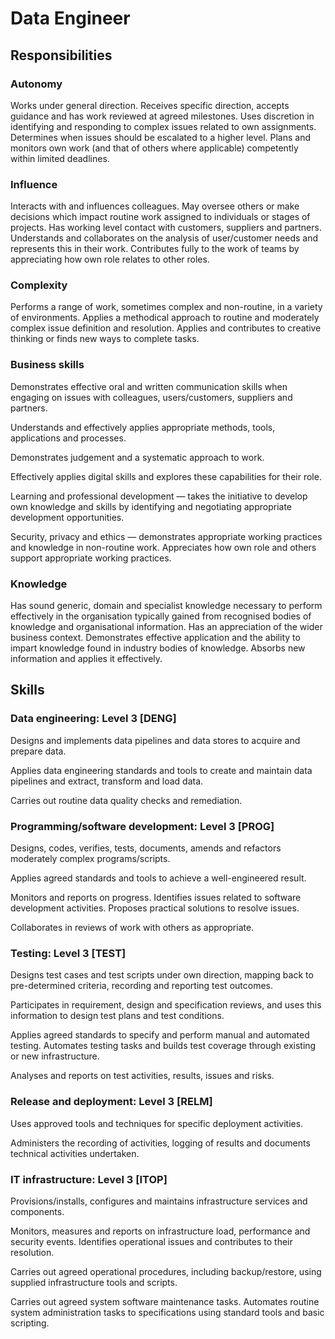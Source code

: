 # Data Engineer

## Responsibilities

### Autonomy

Works under general direction. Receives specific direction, accepts guidance
and has work reviewed at agreed milestones. Uses discretion in identifying
and responding to complex issues related to own assignments. Determines when
issues should be escalated to a higher level. Plans and monitors own work (and
that of others where applicable) competently within limited deadlines.

### Influence

Interacts with and influences colleagues. May oversee others or make decisions
which impact routine work assigned to individuals or stages of projects. Has
working level contact with customers, suppliers and partners. Understands and
collaborates on the analysis of user/customer needs and represents this in
their work. Contributes fully to the work of teams by appreciating how own role
relates to other roles.

### Complexity

Performs a range of work, sometimes complex and non-routine, in a variety of
environments. Applies a methodical approach to routine and moderately complex
issue definition and resolution. Applies and contributes to creative thinking
or finds new ways to complete tasks.

### Business skills

Demonstrates effective oral and written communication skills when engaging on
issues with colleagues, users/customers, suppliers and partners.

Understands and effectively applies appropriate methods, tools, applications
and processes.

Demonstrates judgement and a systematic approach to work.

Effectively applies digital skills and explores these capabilities for their
role.

Learning and professional development —  takes the initiative to develop own
knowledge and skills by identifying and negotiating appropriate development
opportunities.

Security, privacy and ethics — demonstrates appropriate working practices and
knowledge in non-routine work. Appreciates how own role and others support
appropriate working practices.

### Knowledge

Has sound generic, domain and specialist knowledge necessary to perform
effectively in the organisation typically gained from recognised bodies of
knowledge and organisational information. Has an appreciation of the wider
business context. Demonstrates effective application and the ability to impart
knowledge found in industry bodies of knowledge. Absorbs new information and
applies it effectively.

## Skills

### Data engineering: Level 3 [DENG]

Designs and implements data pipelines and data stores to acquire and prepare
data.

Applies data engineering standards and tools to create and maintain data
pipelines and extract, transform and load data.

Carries out routine data quality checks and remediation.

### Programming/software development: Level 3 [PROG]

Designs, codes, verifies, tests, documents, amends and refactors moderately
complex programs/scripts.

Applies agreed standards and tools to achieve a well-engineered result.

Monitors and reports on progress. Identifies issues related to software
development activities. Proposes practical solutions to resolve issues.

Collaborates in reviews of work with others as appropriate.

### Testing: Level 3 [TEST]

Designs test cases and test scripts under own direction, mapping back to
pre-determined criteria, recording and reporting test outcomes.

Participates in requirement, design and specification reviews, and uses this
information to design test plans and test conditions.

Applies agreed standards to specify and perform manual and automated testing.
Automates testing tasks and builds test coverage through existing or new
infrastructure.

Analyses and reports on test activities, results, issues and risks.

### Release and deployment: Level 3 [RELM]

Uses approved tools and techniques for specific deployment activities.

Administers the recording of activities, logging of results and documents
technical activities undertaken.

### IT infrastructure: Level 3 [ITOP]

Provisions/installs, configures and maintains infrastructure services and
components.

Monitors, measures and reports on infrastructure load, performance and security
events. Identifies operational issues and contributes to their resolution.

Carries out agreed operational procedures, including backup/restore, using
supplied infrastructure tools and scripts.

Carries out agreed system software maintenance tasks. Automates routine system
administration tasks to specifications using standard tools and basic scripting.
